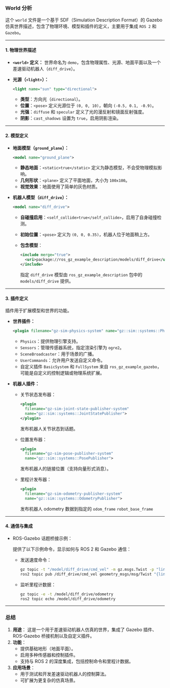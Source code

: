 ### **World 分析**

这个 `world` 文件是一个基于 SDF（Simulation Description Format）的 Gazebo 仿真世界描述，包含了物理环境、模型和插件的定义，主要用于集成 `ROS 2` 和 `Gazebo`。

------

#### **1. 物理世界描述**

- **`<world>` 定义：** 世界命名为 `demo`，包含物理属性、光源、地面平面以及一个差速驱动机器人（`diff_drive`）。

- **光源（`<light>`）：**

  ```xml
  <light name="sun" type="directional">
  ```

  - **类型**：方向光（`directional`）。
  - **位置**：`<pose>` 定义光源位于 `(0, 0, 10)`，朝向 `(-0.5, 0.1, -0.9)`。
  - **光强**：`diffuse` 和 `specular` 定义了光的漫反射和镜面反射强度。
  - **阴影**：`cast_shadows` 设置为 `true`，启用阴影渲染。

------

#### **2. 模型定义**

- **地面模型（`ground_plane`）：**

  ```xml
  <model name="ground_plane">
  ```

  - **静态地面**：`<static>true</static>` 定义为静态模型，不会受物理模拟影响。
  - **几何形状**：`<plane>` 定义了平面地面，大小为 `100x100`。
  - **视觉效果**：地面使用了简单的灰色材质。

- **机器人模型（`diff_drive`）：**

  ```xml
  <model name="diff_drive">
  ```

  - **自碰撞启用**：`<self_collide>true</self_collide>`，启用了自身碰撞检测。

  - **初始位置**：`<pose>` 定义为 `(0, 0, 0.35)`，机器人位于地面稍上方。

  - **包含模型**：

    ```xml
    <include merge="true">
      <uri>package://ros_gz_example_description/models/diff_drive</uri>
    </include>
    ```

    指定 `diff_drive` 模型由 `ros_gz_example_description` 包中的 `models/diff_drive` 提供。

------

#### **3. 插件定义**

插件用于扩展模型和世界的功能。

- **世界插件：**

  ```xml
  <plugin filename="gz-sim-physics-system" name="gz::sim::systems::Physics">
  ```

  - `Physics`：提供物理引擎支持。
  - `Sensors`：管理传感器系统，指定渲染引擎为 `ogre2`。
  - `SceneBroadcaster`：用于场景的广播。
  - `UserCommands`：允许用户发送自定义命令。
  - 自定义插件 `BasicSystem` 和 `FullSystem` 来自 `ros_gz_example_gazebo`，可能是自定义的控制逻辑或物理系统扩展。

- **机器人插件：**

  - 关节状态发布器：

    ```xml
    <plugin
      filename="gz-sim-joint-state-publisher-system"
      name="gz::sim::systems::JointStatePublisher">
    </plugin>
    ```

    发布机器人关节状态到话题。

  - 位置发布器：

    ```xml
    <plugin
      filename="gz-sim-pose-publisher-system"
      name="gz::sim::systems::PosePublisher">
    ```

    发布机器人的链接位置（支持向量形式消息）。

  - 里程计发布器：

    ```xml
    <plugin
      filename="gz-sim-odometry-publisher-system"
      name="gz::sim::systems::OdometryPublisher">
    ```

    发布机器人 odometry 数据到指定的 `odom_frame`  `robot_base_frame`

------

#### **4. 通信与集成**

- ROS-Gazebo 话题桥接示例：

  提供了以下示例命令，显示如何与 ROS 2 和 Gazebo 通信：

  - 发送速度命令：

    ```bash
    gz topic -t "/model/diff_drive/cmd_vel" -m gz.msgs.Twist -p "linear: {x: 1.0}, angular: {z: -0.1}"
    ros2 topic pub /diff_drive/cmd_vel geometry_msgs/msg/Twist "{linear: {x: 5.0, y: 0.0, z: 0.0}, angular: {x: 0.0, y: 0.0, z: -0.1}}"
    ```

  - 监听里程计数据：

    ```bash
    gz topic -e -t /model/diff_drive/odometry
    ros2 topic echo /model/diff_drive/odometry
    ```

------

### **总结**

1. **用途**： 这是一个用于差速驱动机器人仿真的世界，集成了 Gazebo 插件、ROS-Gazebo 桥接机制以及自定义插件。
2. **功能**：
   - 提供基础地形（地面平面）。
   - 启用多种传感器和控制插件。
   - 支持与 ROS 2 的深度集成，包括控制命令和里程计数据。
3. **应用场景**：
   - 用于测试和开发差速驱动机器人的控制算法。
   - 可扩展为更复杂的仿真场景。